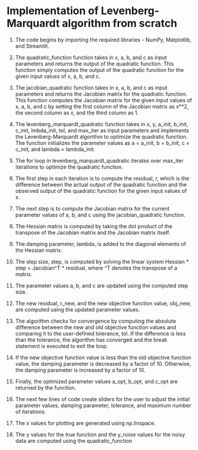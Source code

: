 # Implementation of Levenberg-Marquardt algorithm from scratch

1. The code begins by importing the required libraries - NumPy, Matplotlib, and Streamlit.

2. The quadratic_function function takes in x, a, b, and c as input parameters and returns the output of the quadratic function. This function simply computes the output of the quadratic function for the given input values of x, a, b, and c.

3. The jacobian_quadratic function takes in x, a, b, and c as input parameters and returns the Jacobian matrix for the quadratic function. This function computes the Jacobian matrix for the given input values of x, a, b, and c by setting the first column of the Jacobian matrix as x**2, the second column as x, and the third column as 1.

4. The levenberg_marquardt_quadratic function takes in x, y, a_init, b_init, c_init, lmbda_init, tol, and max_iter as input parameters and implements the Levenberg-Marquardt algorithm to optimize the quadratic function. The function initializes the parameter values as a = a_init, b = b_init, c = c_init, and lambda = lambda_init.

5. The for loop in levenberg_marquardt_quadratic iterates over max_iter iterations to optimize the quadratic function.

6. The first step in each iteration is to compute the residual, r, which is the difference between the actual output of the quadratic function and the observed output of the quadratic function for the given input values of x.

7. The next step is to compute the Jacobian matrix for the current parameter values of a, b, and c using the jacobian_quadratic function.

8. The Hessian matrix is computed by taking the dot product of the transpose of the Jacobian matrix and the Jacobian matrix itself.

9. The damping parameter, lambda, is added to the diagonal elements of the Hessian matrix.

10. The step size, step, is computed by solving the linear system Hessian * step = Jacobian^T * residual, where ^T denotes the transpose of a matrix.

11. The parameter values a, b, and c are updated using the computed step size.

12. The new residual, r_new, and the new objective function value, obj_new, are computed using the updated parameter values.

13. The algorithm checks for convergence by computing the absolute difference between the new and old objective function values and comparing it to the user-defined tolerance, tol. If the difference is less than the tolerance, the algorithm has converged and the break statement is executed to exit the loop.

14. If the new objective function value is less than the old objective function value, the damping parameter is decreased by a factor of 10. Otherwise, the damping parameter is increased by a factor of 10.

15. Finally, the optimized parameter values a_opt, b_opt, and c_opt are returned by the function.

16. The next few lines of code create sliders for the user to adjust the initial parameter values, damping parameter, tolerance, and maximum number of iterations.

17. The x values for plotting are generated using np.linspace.

18. The y values for the true function and the y_noise values for the noisy data are computed using the quadratic_function

